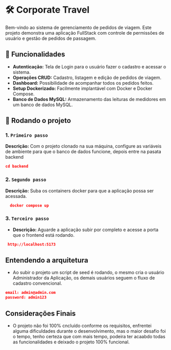 # 🛠️ Corporate Travel 

Bem-vindo ao sistema de gerenciamento de pedidos de viagem. Este projeto demonstra uma aplicação FullStack com controle de permissões de usuário e gestão de pedidos de passagem.

## 🚀 Funcionalidades

- **Autenticação:** Tela de Login para o usuário fazer o cadastro e acessar o sistema.
- **Operações CRUD:** Cadastro, listagem e edição de pedidos de viagem.
- **Dashboard:** Possibilidade de acompanhar todos os pedidos feitos.
- **Setup Dockerizado:** Facilmente implantável com Docker e Docker Compose.
- **Banco de Dados MySQL:** Armazenamento das leituras de medidores em um banco de dados MySQL.

## 📂 Rodando o projeto

### 1. `Primeiro passo`

**Descrição:** Com o projeto clonado na sua máquina, configure as variáveis de ambiente para que o banco de dados funcione, depois entre na pasata backend

  ```json
  cd backend
```

### 2. `Segundo passo`

**Descrição:** Suba os containers docker para que a aplicação possa ser acessada.

```json
  docker compose up
```

### 3. `Terceiro passo`

- **Descrição:** Aguarde a aplicação subir por completo e acesse a porta que o frontend está rodando.

 ```json
  http://localhost:5173
```

##  Entendendo a arquitetura

  * Ao subir o projeto um script de seed é rodando, o mesmo cria o usuário Administrador da Aplicação, os demais usuários seguem o fluxo de cadastro convencional.

  ```json
  email: admin@admin.com
  password: admin123
```

## Considerações Finais

* O projeto não foi 100% cncluído conforme os requisitos, enfrentei alguma dificuldades durante o desenvolvimento, mas o maior desafio foi o tempo, tenho certeza que com mais tempo, podeira ter acaabdo todas as funcionalidades e deixado o projeto 100% funcional.
